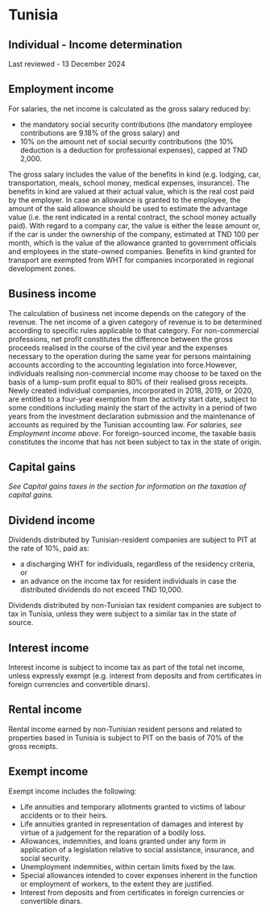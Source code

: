 # Tunisia
## Individual - Income determination
Last reviewed - 13 December 2024
## Employment income
For salaries, the net income is calculated as the gross salary reduced by:
  * the mandatory social security contributions (the mandatory employee contributions are 9.18% of the gross salary) and
  * 10% on the amount net of social security contributions (the 10% deduction is a deduction for professional expenses), capped at TND 2,000.


The gross salary includes the value of the benefits in kind (e.g. lodging, car, transportation, meals, school money, medical expenses, insurance).
The benefits in kind are valued at their actual value, which is the real cost paid by the employer. In case an allowance is granted to the employee, the amount of the said allowance should be used to estimate the advantage value (i.e. the rent indicated in a rental contract, the school money actually paid).
With regard to a company car, the value is either the lease amount or, if the car is under the ownership of the company, estimated at TND 100 per month, which is the value of the allowance granted to government officials and employees in the state-owned companies.
Benefits in kind granted for transport are exempted from WHT for companies incorporated in regional development zones. 
## Business income
The calculation of business net income depends on the category of the revenue.
The net income of a given category of revenue is to be determined according to specific rules applicable to that category.
For non-commercial professions, net profit constitutes the difference between the gross proceeds realised in the course of the civil year and the expenses necessary to the operation during the same year for persons maintaining accounts according to the accounting legislation into force.However, individuals realising non-commercial income may choose to be taxed on the basis of a lump-sum profit equal to 80% of their realised gross receipts.
Newly created individual companies, incorporated in 2018, 2019, or 2020, are entitled to a four-year exemption from the activity start date, subject to some conditions including mainly the start of the activity in a period of two years from the investment declaration submission and the maintenance of accounts as required by the Tunisian accounting law.
_For salaries, see Employment income above_.
For foreign-sourced income, the taxable basis constitutes the income that has not been subject to tax in the state of origin.
## Capital gains
_See Capital gains taxes in the section for information on the taxation of capital gains._
## Dividend income
Dividends distributed by Tunisian-resident companies are subject to PIT at the rate of 10%, paid as:
  * a discharging WHT for individuals, regardless of the residency criteria, or
  * an advance on the income tax for resident individuals in case the distributed dividends do not exceed TND 10,000.


Dividends distributed by non-Tunisian tax resident companies are subject to tax in Tunisia, unless they were subject to a similar tax in the state of source.
## Interest income
Interest income is subject to income tax as part of the total net income, unless expressly exempt (e.g. interest from deposits and from certificates in foreign currencies and convertible dinars).
## Rental income
Rental income earned by non-Tunisian resident persons and related to properties based in Tunisia is subject to PIT on the basis of 70% of the gross receipts.
## Exempt income
Exempt income includes the following:
  * Life annuities and temporary allotments granted to victims of labour accidents or to their heirs.
  * Life annuities granted in representation of damages and interest by virtue of a judgement for the reparation of a bodily loss.
  * Allowances, indemnities, and loans granted under any form in application of a legislation relative to social assistance, insurance, and social security.
  * Unemployment indemnities, within certain limits fixed by the law.
  * Special allowances intended to cover expenses inherent in the function or employment of workers, to the extent they are justified.
  * Interest from deposits and from certificates in foreign currencies or convertible dinars.


